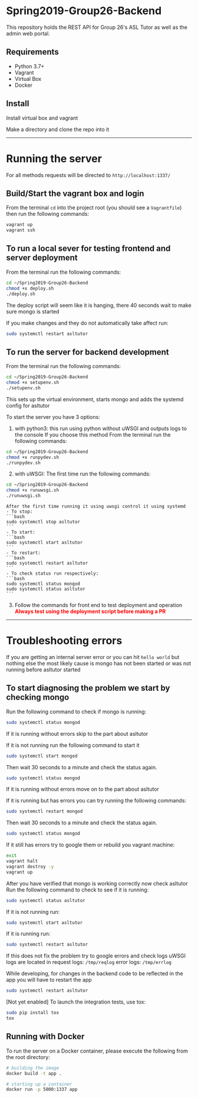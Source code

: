 # Spring2019-Group26-Backend
This repository holds the REST API for Group 26's ASL Tutor as well as the admin web portal.

## Requirements
* Python 3.7+
* Vagrant
* Virtual Box
* Docker

## Install
Install virtual box and vagrant

Make a directory and clone the repo into it

---
# Running the server

For all methods requests will be directed to `http://localhost:1337/`

## Build/Start the vagrant box and login
From the terminal `cd` into the project root (you should see a `Vagrantfile`) then run the following commands:

```bash
vagrant up
vagrant ssh
```

## To run a local sever for testing frontend and server deployment
From the terminal run the following commands:
```bash
cd ~/Spring2019-Group26-Backend
chmod +x deploy.sh
./deploy.sh
```
The deploy script will seem like it is hanging, there 40 seconds wait to make sure
mongo is started

If you make changes and they do not automatically take affect run:
```bash
sudo systemctl restart asltutor
```

## To run the server for backend development
From the terminal run the following commands:
```bash
cd ~/Spring2019-Group26-Backend
chmod +x setupenv.sh
./setupenv.sh
```
This sets up the virtual environment, starts mongo and adds the systemd config for
asltutor

To start the server you have 3 options:
1. with python3: this run using python without uWSGI and outputs logs to the console
If you choose this method
From the terminal run the following commands:
```bash
cd ~/Spring2019-Group26-Backend
chmod +x runpydev.sh
./runpydev.sh
```

2. with uWSGI:
The first time run the following commands:
```bash
cd ~/Spring2019-Group26-Backend
chmod +x runuwsgi.sh
./runuwsgi.sh
```

    After the first time running it using uwsgi control it using systemd
    - To stop:
    ```bash
    sudo systemctl stop asltutor
    ```
    - To start:
    ```bash
    sudo systemctl start asltutor
    ```
    - To restart:
    ```bash
    sudo systemctl restart asltutor
    ```
    - To check status run respectively:
    ```bash
    sudo systemctl status mongod
    sudo systemctl status asltutor
    ```

3. Follow the commands for front end to test deployment and operation\
    **<span style="color:red">Always test using the deployment script before making a PR</span>**
---
# Troubleshooting errors
If you are getting an internal server error or you can hit `hello world` but nothing else   the most likely cause is mongo has not been started or was not running before asltutor started

## To start diagnosing the problem we start by checking mongo
Run the following command to check if mongo is running:
```bash
sudo systemctl status mongod
```
If it is running without errors skip to the part about asltutor

If it is not running run the following command to start it
```bash
sudo systemctl start mongod
```
Then wait 30 seconds to a minute and check the status again.
```bash
sudo systemctl status mongod
```
If it is running without errors move on to the part about asltutor

If it is running but has errors you can try running the following commands:
```bash
sudo systemctl restart mongod
```
Then wait 30 seconds to a minute and check the status again.
```bash
sudo systemctl status mongod
```
If it still has errors try to google them or rebuild you vagrant machine:
```bash
exit
vagrant halt
vagrant destroy -y
vagrant up
```
After you have verified that mongo is working correctly now check asltutor
Run the following command to check to see if it is running:
```bash
sudo systemctl status asltutor
```
If it is not running run:
```bash
sudo systemctl start asltutor
```
If it is running run:
```bash
sudo systemctl restart asltutor
```
If this does not fix the problem try to google errors and check logs
uWSGI logs are located in
request logs: `/tmp/reqlog`
error logs: `/tmp/errlog`

While developing, for changes in the backend code to be reflected in the app you will have to restart the app
```bash
sudo systemctl restart asltutor
```

[Not yet enabled] To launch the integration tests, use tox:

```bash
sudo pip install tox
tox
```

## Running with Docker

To run the server on a Docker container, please execute the following from the root directory:

```bash
# building the image
docker build -t app .

# starting up a container
docker run -p 5000:1337 app
```

